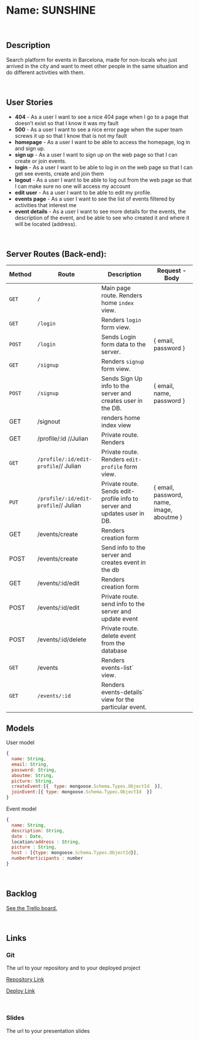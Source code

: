# Name: SUNSHINE

<br>

## Description

Search platform for events in Barcelona, made for non-locals who just arrived in the city and want to meet other people in the same situation and do different activities with them.

<br>

## User Stories

- **404** - As a user I want to see a nice 404 page when I go to a page that doesn’t exist so that I know it was my fault
- **500** - As a user I want to see a nice error page when the super team screws it up so that I know that is not my fault
- **homepage** - As a user I want to be able to access the homepage, log in and sign up.
- **sign up** - As a user I want to sign up on the web page so that I can create or join events.
- **login** - As a user I want to be able to log in on the web page so that I can get see events, create and join them
- **logout** - As a user I want to be able to log out from the web page so that I can make sure no one will access my account
- **edit user** - As a user I want to be able to edit my profile.
- **events page** - As a user I want to see the list of events filtered by activities that interest me
- **event details** - As a user I want to see more details for the events, the description of the event, and be able to see who created it and where it will be located (address).

<br>

## Server Routes (Back-end):

| **Method** | **Route**                            | **Description**                                                          | Request - Body                            |
| ---------- | ------------------------------------ | ------------------------------------------------------------------------ | ----------------------------------------- |
| `GET`      | `/`                                  | Main page route. Renders home `index` view.                              |                                           |
| `GET`      | `/login`                             | Renders `login` form view.                                               |                                           |
| `POST`     | `/login`                             | Sends Login form data to the server.                                     | { email, password }                       |
| `GET`      | `/signup`                            | Renders `signup` form view.                                              |                                           |
| `POST`     | `/signup`                            | Sends Sign Up info to the server and creates user in the DB.             | { email, name, password }                 |
| GET        | /signout                             | renders home index view                                                  |                                           |
| GET        | /profile/:id //Julian                | Private route. Renders                                                   |                                           |
| `GET`      | `/profile/:id/edit-profile`// Julian | Private route. Renders `edit-profile` form view.                         |                                           |
| `PUT`      | `/profile/:id/edit-profile`// Julian | Private route. Sends edit-profile info to server and updates user in DB. | { email, password, name, image, aboutme } |
| GET        | /events/create                       | Renders creation form                                                    |                                           |
| POST       | /events/create                       | Send info to the server and creates event in the db                      |                                           |
| GET        | /events/:id/edit                     | Renders creation form                                                    |                                           |
| POST       | /events/:id/edit                     | Private route. send info to the server and update event                  |                                           |
| POST       | /events/:id/delete                   | Private route. delete event from the database                            |                                           |
| `GET`      | /events                              | Renders events-list` view.                                               |                                           |
| `GET`      | `/events/:id`                        | Renders events-details` view for the particular event.                   |                                           |

## Models

User model

```javascript
{
  name: String,
  email: String,
  password: String,
  aboutme: String,
  picture: String,
  createEvent:[{  type: mongoose.Schema.Types.ObjectId  }],
  joinEvent:[{ type: mongoose.Schema.Types.ObjectId  }]
}

```

Event model

```javascript
{
  name: String,
  description: String,
  date : Date,
  location/address : String,
  picture : String,
  host : [{type: mongoose.Schema.Types.ObjectId}],
  numberParticipants : number
}

```

<br>

## Backlog

[See the Trello board.](https://trello.com/b/RUzoGS7Z/project-2)

<br>

## Links

### Git

The url to your repository and to your deployed project

[Repository Link](https://github.com/arslaneramy/sunshine.git)

[Deploy Link]()

<br>

### Slides

The url to your presentation slides
